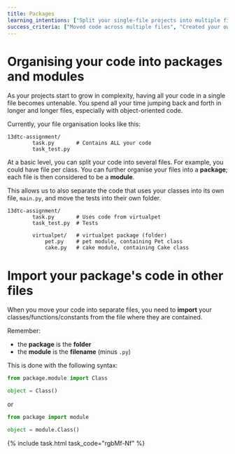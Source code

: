 ```yaml
---
title: Packages
learning_intentions: ["Split your single-file projects into multiple files", "Import your code from one file into another", "Use packages and modules to separate classes, functions, etc."]
success_criteria: ["Moved code across multiple files", "Created your own package and modules"]
---
```


# Organising your code into packages and modules

As your projects start to grow in complexity, having all your code in a single file becomes untenable. You spend all your time jumping back and forth in longer and longer files, especially with object-oriented code.

Currently, your file organisation looks like this:

```
13dtc-assignment/
        task.py       # Contains ALL your code
        task_test.py
```

At a basic level, you can split your code into several files. For example, you could have file per class. You can further organise your files into a **package**; each file is then considered to be a **module**.

This allows us to also separate the code that uses your classes into its own file, ``main.py``, and move the tests into their own folder.

```
13dtc-assignment/
        task.py       # Uses code from virtualpet
        task_test.py  # Tests

        virtualpet/   # virtualpet package (folder)
            pet.py    # pet module, containing Pet class
            cake.py   # cake module, containing Cake class
```

# Import your package's code in other files

When you move your code into separate files, you need to **import** your classes/functions/constants from the file where they are contained.

Remember:

- the **package** is the **folder**
- the **module** is the **filename** (minus ``.py``)

This is done with the following syntax:

```python
from package.module import Class

object = Class()
```

or 

```python
from package import module

object = module.Class()
```

{% include task.html task_code="rgbMf-Nf" %}